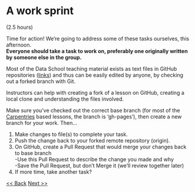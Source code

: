 # A work sprint  
(2.5 hours)  
  
Time for action!  We’re going to address some of these tasks ourselves, this afternoon.  
**Everyone should take a task to work on, preferably one originally written by someone else in the group.**  

Most of the Data School teaching material exists as text files in GitHub repositories 
([links](lesson-repo-list.md)) and thus 
can be easily edited by anyone, by checking out a forked branch with Git.  

Instructors can help with creating a fork of a lesson on GitHub, creating a local clone and 
understanding the files involved.  

Make sure you’ve checked out the correct base branch (for most of the 
[Carpentries](https://software-carpentry.org/lessons/) based lessons, the branch is ‘gh-pages’), 
then create a new branch for your work.  Then…  
  
1. Make changes to file(s) to complete your task.  
2. Push the change back to your forked remote repository (origin).  
3. On GitHub, create a Pull Request that would merge your changes back to base branch  
  -Use this Pull Request to describe the change you made and why  
  -Save the Pull Request, but don’t Merge it (we’ll review together later)  
4. If more time, take another task?  
  
  
[<< Back](2-planning.md)  [Next >>](4-review.md)  
  